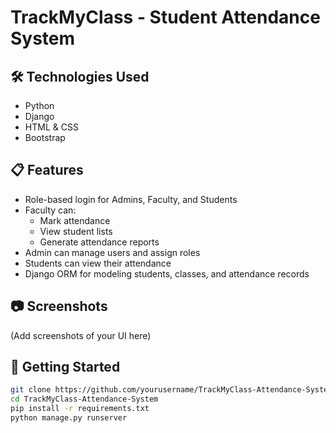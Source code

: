 # TrackMyClass - Student Attendance System

## 🛠️ Technologies Used
- Python
- Django
- HTML & CSS
- Bootstrap

## 📋 Features
- Role-based login for Admins, Faculty, and Students
- Faculty can:
  - Mark attendance
  - View student lists
  - Generate attendance reports
- Admin can manage users and assign roles
- Students can view their attendance
- Django ORM for modeling students, classes, and attendance records

## 📷 Screenshots
(Add screenshots of your UI here)

## 🏁 Getting Started
```bash
git clone https://github.com/yourusername/TrackMyClass-Attendance-System.git
cd TrackMyClass-Attendance-System
pip install -r requirements.txt
python manage.py runserver
